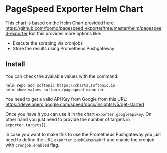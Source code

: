 # PageSpeed Exporter Helm Chart

This chart is based on the Helm Chart provided here: https://github.com/foomo/pagespeed_exporter/tree/master/helm/pagespeed-exporter
But this provides more options like:

- Execute the scraping via cronjobs
- Store the results using Prometheus Pushgateway

## Install

You can check the available values with the command:

```
helm repo add softonic https://charts.softonic.io 
helm show values softonic/pagespeed-exporter
```

You need to get a valid API Key from Google from this URL: https://developers.google.com/speed/docs/insights/v5/get-started

Once you have it you can use it in the chart `exporter.googleapikey`.
On other hand you just need to provide the number of targets in `exporter.targets[]`.

In case you want to make this to use the Prometheus Pushgateway you just need to define the URL `exporter.pushGatewayUrl`
and enable the cronjob with `cronjob.enabled` flag.
